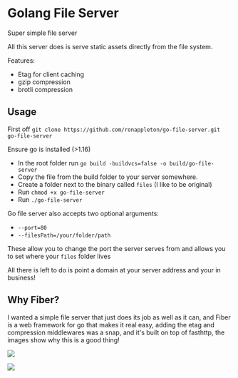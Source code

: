 # Golang File Server

Super simple file server

All this server does is serve static assets directly from the file system.

Features:

 - Etag for client caching
 - gzip compression
 - brotli compression

## Usage

First off `git clone https://github.com/ronappleton/go-file-server.git go-file-server`

Ensure go is installed (>1.16)
 
- In the root folder run `go build -buildvcs=false -o build/go-file-server`
- Copy the file from the build folder to your server somewhere.
- Create a folder next to the binary called `files` (I like to be original)
- Run `chmod +x go-file-server`
- Run `./go-file-server`

Go file server also accepts two optional arguments:

- `--port=80`
- `--filesPath=/your/folder/path`

These allow you to change the port the server serves from and allows you to set where your `files` folder lives

All there is left to do is point a domain at your server address and your in business!


## Why Fiber?

I wanted a simple file server that just does its job as well as it can, and Fiber is a web framework for go
that makes it real easy, adding the etag and compression middlewares was a snap, and it's built on top of
fasthttp, the images show why this is a good thing!

![](https://raw.githubusercontent.com/gofiber/docs/master/static/img/benchmark-pipeline.png)

![](https://raw.githubusercontent.com/gofiber/docs/master/static/img/benchmark_alloc.png)

